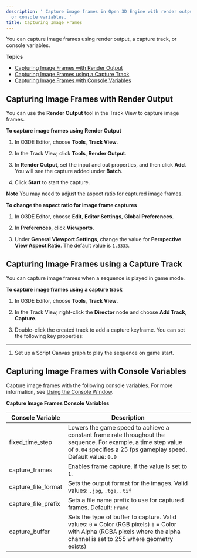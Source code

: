 ```yaml
---
description: ' Capture image frames in Open 3D Engine with render output, a capture track,
  or console variables. '
title: Capturing Image Frames
---
```


You can capture image frames using render output, a capture track, or console variables.

**Topics**
+ [Capturing Image Frames with Render Output](#cinematics-image-capture-render-output)
+ [Capturing Image Frames using a Capture Track](#cinematics-image-capture-track)
+ [Capturing Image Frames with Console Variables](#cinematics-image-capture-cvar)

## Capturing Image Frames with Render Output 

You can use the **Render Output** tool in the Track View to capture image frames.

**To capture image frames using Render Output**

1. In O3DE Editor, choose **Tools**, **Track View**.

1. In the Track View, click **Tools**, **Render Output**.

1. In **Render Output**, set the input and out properties, and then click **Add**. You will see the capture added under **Batch**.

1. Click **Start** to start the capture.

**Note**
You may need to adjust the aspect ratio for captured image frames.

**To change the aspect ratio for image frame captures**

1. In O3DE Editor, choose **Edit**, **Editor Settings**, **Global Preferences**.

1. In **Preferences**, click **Viewports**.

1. Under **General Viewport Settings**, change the value for **Perspective View Aspect Ratio**. The default value is `1.3333`.

## Capturing Image Frames using a Capture Track 

You can capture image frames when a sequence is played in game mode.

**To capture image frames using a capture track**

1. In O3DE Editor, choose **Tools**, **Track View**.

1. In the Track View, right-click the **Director** node and choose **Add Track**, **Capture**.

1. Double-click the created track to add a capture keyframe. You can set the following key properties:
****


1. Set up a Script Canvas graph to play the sequence on game start.

## Capturing Image Frames with Console Variables 

Capture image frames with the following console variables. For more information, see [Using the Console Window](/docs/user-guide/editor/console.md).


**Capture Image Frames Console Variables**

| Console Variable | Description |
| --- | --- |
| fixed\_time\_step |  Lowers the game speed to achieve a constant frame rate throughout the sequence. For example, a time step value of `0.04` specifies a 25 fps gameplay speed. Default value: `0.0`  |
| capture\_frames |  Enables frame capture, if the value is set to `1`.  |
| capture\_file\_format |  Sets the output format for the images. Valid values: `.jpg`, `.tga`, `.tif`  |
| capture\_file\_prefix |  Sets a file name prefix to use for captured frames. Default: `Frame`  |
| capture\_buffer |  Sets the type of buffer to capture. Valid values:  `0` = Color (RGB pixels) `1` = Color with Alpha (RGBA pixels where the alpha channel is set to 255 where geometry exists)  |
